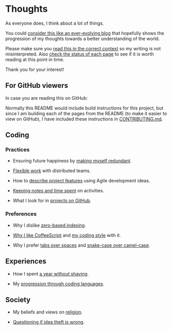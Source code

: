 # Thoughts

As everyone does, I think about a lot of things.

You could
[consider this like an ever-evolving blog](./on/why_not_a_blog/)
that hopefully shows the progression of my thoughts towards a better
understanding of the world.

Please make sure you [read this in the correct context](./on/context/)
so my writing is not misinterpreted.
Also [check the status of each page](./on/status/) to see if it is worth
reading at this point in time.

Thank you for your interest!


## For GitHub viewers

In case you are reading this on GitHub:

Normally this README would include build instructions for this project,
but since I am building each of the pages from the README (to make it easier to view on GitHub),
I have included these instructions in
[CONTRIBUTING.md](https://github.com/MattMS/thoughts.mattms.info/blob/gh-pages/CONTRIBUTING.md).


## Coding

### Practices

- Ensuring future happiness by
  [making myself redundant](./on/making_myself_redundant/).

- [Flexible work](./on/flexible_work/) with distributed teams.

- How to [describe project features](./on/describing_projects/) using
  Agile development ideas.

- [Keeping notes and time spent](./on/logging_life/) on activities.

- What I look for in [projects on GitHub](./on/coding_on_GitHub/).


### Preferences

- Why I dislike [zero-based indexing](./on/zero-based_index/).

- [Why I like CoffeeScript](./on/why_CoffeeScript/)
  and [my coding style](./on/CoffeeScript_style/) with it.

- Why I prefer [tabs over spaces](./on/tabs_vs_spaces/)
  and [snake-case over camel-case](./on/snake_vs_camel_case/).


## Experiences

- How I spent [a year without shaving](./on/year-beard/).

- My [progression through coding languages](./on/my/coding_evolution/).


## Society

- My beliefs and views on [religion](./on/religion/).

- [Questioning if idea theft is wrong](./on/is_idea_theft_wrong/).
